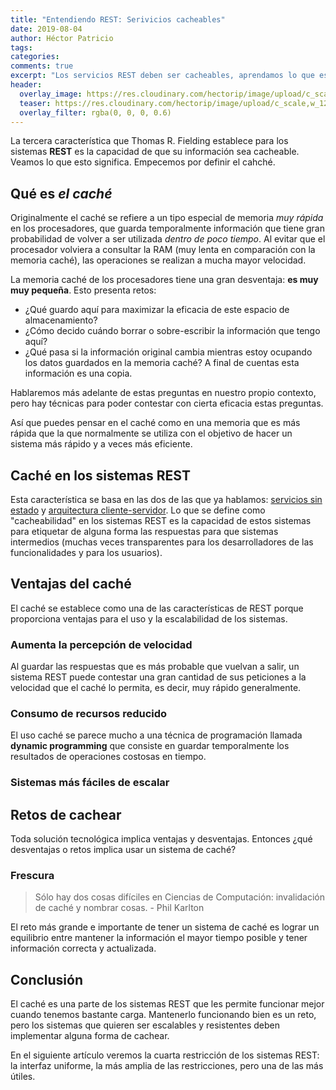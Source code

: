 ```yaml
---
title: "Entendiendo REST: Serivicios cacheables"
date: 2019-08-04
author: Héctor Patricio
tags:
categories: 
comments: true
excerpt: "Los servicios REST deben ser cacheables, aprendamos lo que esto significa y cómo podemos lograrlo."
header:
  overlay_image: https://res.cloudinary.com/hectorip/image/upload/c_scale,w_1200/v1570679826/laura-ockel-nIEHqGSymRU-unsplash_gsspla.jpg
  teaser: https://res.cloudinary.com/hectorip/image/upload/c_scale,w_1200/v1570679826/laura-ockel-nIEHqGSymRU-unsplash_gsspla.jpg
  overlay_filter: rgba(0, 0, 0, 0.6)
---
```


La tercera característica que Thomas R. Fielding establece para los sistemas **REST** es la capacidad de que su información sea cacheable. Veamos lo que esto significa. Empecemos por definir el cahché.

## Qué es _el caché_

Originalmente el caché se refiere a un tipo especial de memoria _muy rápida_ en los procesadores, que guarda temporalmente información que tiene gran probabilidad de volver a ser utilizada _dentro de poco tiempo_. Al evitar que el procesador volviera a consultar la RAM (muy lenta en comparación con la memoria caché), las operaciones se realizan a mucha mayor velocidad.

La memoria caché de los procesadores tiene una gran desventaja: **es muy muy pequeña**. Esto presenta retos:

- ¿Qué guardo aquí para maximizar la eficacia de este espacio de almacenamiento?
- ¿Cómo decido cuándo borrar o sobre-escribir la información que tengo aquí?
- ¿Qué pasa si la información original cambia mientras estoy ocupando los datos guardados en la memoria caché? A final de cuentas esta información es una copia.

Hablaremos más adelante de estas preguntas en nuestro propio contexto, pero hay técnicas para poder contestar con cierta eficacia estas preguntas.

Así que puedes pensar en el caché como en una memoria que es más rápida que la que normalmente se utiliza con el objetivo de hacer un sistema más rápido y a veces más eficiente.

## Caché en los sistemas REST

Esta característica se basa en las dos de las que ya hablamos: [servicios sin estado](/2019/07/04/entendiendo-rest-arquitectura-cliente-servidor) y [arquitectura cliente-servidor](/). Lo que se define como "cacheabilidad" en los sistemas REST es la capacidad de estos sistemas para etiquetar de alguna forma las respuestas para que sistemas intermedios (muchas veces transparentes para los desarrolladores de las funcionalidades y para los usuarios).


## Ventajas del caché

El caché se establece como una de las características de REST porque proporciona ventajas para el uso y la escalabilidad de los sistemas.

### Aumenta la percepción de velocidad

Al guardar las respuestas que es más probable que vuelvan a salir, un sistema REST puede contestar una gran cantidad de sus peticiones a la velocidad que el caché lo permita, es decir, muy rápido generalmente.

### Consumo de recursos reducido

El uso caché se parece mucho a una técnica de programación llamada **dynamic programming** que consiste en guardar temporalmente los resultados de operaciones costosas en tiempo.

### Sistemas más fáciles de escalar

## Retos de cachear

Toda solución tecnológica implica ventajas y desventajas. Entonces ¿qué desventajas o retos implica usar un sistema de caché?

### Frescura

> Sólo hay dos cosas difíciles en Ciencias de Computación: invalidación de caché y nombrar cosas. - Phil Karlton

El reto más grande e importante de tener un sistema de caché es lograr un equilibrio entre mantener la información el mayor tiempo posible y tener información correcta y actualizada.


## Conclusión

El caché es una parte de los sistemas REST que les permite funcionar mejor cuando tenemos bastante carga. Mantenerlo funcionando bien es un reto, pero los sistemas que quieren ser escalables y resistentes deben implementar alguna forma de cachear.

En el siguiente artículo veremos la cuarta restricción de los sistemas REST: la interfaz uniforme, la más amplia de las restricciones, pero una de las más útiles.